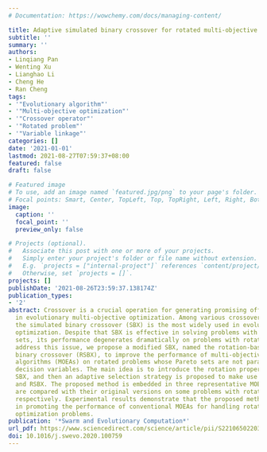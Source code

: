 ```yaml
---
# Documentation: https://wowchemy.com/docs/managing-content/

title: Adaptive simulated binary crossover for rotated multi-objective optimization
subtitle: ''
summary: ''
authors:
- Linqiang Pan
- Wenting Xu
- Lianghao Li
- Cheng He
- Ran Cheng
tags:
- '"Evolutionary algorithm"'
- '"Multi-objective optimization"'
- '"Crossover operator"'
- '"Rotated problem"'
- '"Variable linkage"'
categories: []
date: '2021-01-01'
lastmod: 2021-08-27T07:59:37+08:00
featured: false
draft: false

# Featured image
# To use, add an image named `featured.jpg/png` to your page's folder.
# Focal points: Smart, Center, TopLeft, Top, TopRight, Left, Right, BottomLeft, Bottom, BottomRight.
image:
  caption: ''
  focal_point: ''
  preview_only: false

# Projects (optional).
#   Associate this post with one or more of your projects.
#   Simply enter your project's folder or file name without extension.
#   E.g. `projects = ["internal-project"]` references `content/project/deep-learning/index.md`.
#   Otherwise, set `projects = []`.
projects: []
publishDate: '2021-08-26T23:59:37.138174Z'
publication_types:
- '2'
abstract: Crossover is a crucial operation for generating promising offspring solutions
  in evolutionary multi-objective optimization. Among various crossover operators,
  the simulated binary crossover (SBX) is the most widely used in evolutionary multi-objective
  optimization. Despite that SBX is effective in solving problems with regular Pareto
  sets, its performance degenerates dramatically on problems with rotated Pareto sets.To
  address this issue, we propose a modified SBX, named the rotation-based simulated
  binary crossover (RSBX), to improve the performance of multi-objective evolutionary
  algorithms (MOEAs) on rotated problems whose Pareto sets are not parallel with the
  decision variables. The main idea is to introduce the rotation property into the
  SBX, and then an adaptive selection strategy is proposed to make use of both SBX
  and RSBX. The proposed method is embedded in three representative MOEAs, and they
  are compared with their original versions on some problems with rotated Pareto sets,
  respectively. Experimental results demonstrate that the proposed method is efficient
  in promoting the performance of conventional MOEAs for handling rotated multi-objective
  optimization problems.
publication: '*Swarm and Evolutionary Computation*'
url_pdf: https://www.sciencedirect.com/science/article/pii/S2210650220304120
doi: 10.1016/j.swevo.2020.100759
---
```

